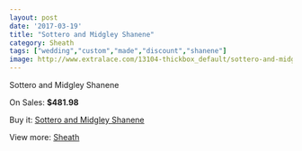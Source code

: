 ```yaml
---
layout: post
date: '2017-03-19'
title: "Sottero and Midgley Shanene"
category: Sheath
tags: ["wedding","custom","made","discount","shanene"]
image: http://www.extralace.com/13104-thickbox_default/sottero-and-midgley-shanene.jpg
---
```

Sottero and Midgley Shanene

On Sales: **$481.98**
<a href="https://www.extralace.com/sheath/6177-sottero-and-midgley-shanene.html"><amp-img layout="responsive" width="600" height="600" src="//www.extralace.com/13104-thickbox_default/sottero-and-midgley-shanene.jpg" alt="Sottero and Midgley Shanene 0" /></a>

Buy it: [Sottero and Midgley Shanene](https://www.extralace.com/sheath/6177-sottero-and-midgley-shanene.html "Sottero and Midgley Shanene")

View more: [Sheath](https://www.extralace.com/7-sheath "Sheath")